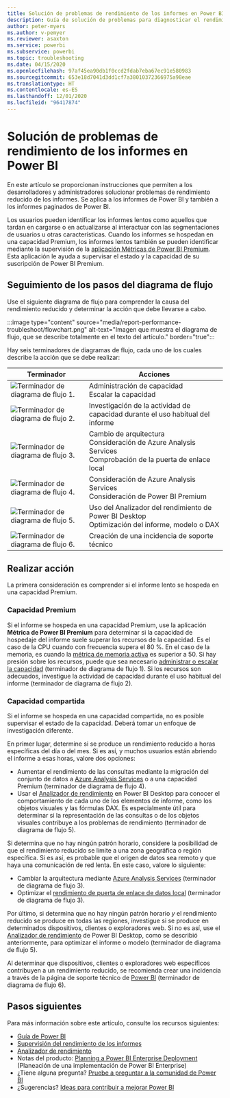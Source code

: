 ```yaml
---
title: Solución de problemas de rendimiento de los informes en Power BI
description: Guía de solución de problemas para diagnosticar el rendimiento reducido de los informes en Power BI.
author: peter-myers
ms.author: v-pemyer
ms.reviewer: asaxton
ms.service: powerbi
ms.subservice: powerbi
ms.topic: troubleshooting
ms.date: 04/15/2020
ms.openlocfilehash: 97af45ea90db1f0ccd2fdab7eba67ec91e580983
ms.sourcegitcommit: 653e18d7041d3dd1cf7a38010372366975a98eae
ms.translationtype: HT
ms.contentlocale: es-ES
ms.lasthandoff: 12/01/2020
ms.locfileid: "96417874"
---
```

# <a name="troubleshoot-report-performance-in-power-bi"></a>Solución de problemas de rendimiento de los informes en Power BI

En este artículo se proporcionan instrucciones que permiten a los desarrolladores y administradores solucionar problemas de rendimiento reducido de los informes. Se aplica a los informes de Power BI y también a los informes paginados de Power BI.

Los usuarios pueden identificar los informes lentos como aquellos que tardan en cargarse o en actualizarse al interactuar con las segmentaciones de usuarios u otras características. Cuando los informes se hospedan en una capacidad Premium, los informes lentos también se pueden identificar mediante la supervisión de la [aplicación Métricas de Power BI Premium](../admin/service-admin-premium-monitor-capacity.md). Esta aplicación le ayuda a supervisar el estado y la capacidad de su suscripción de Power BI Premium.

## <a name="follow-flowchart-steps"></a>Seguimiento de los pasos del diagrama de flujo

Use el siguiente diagrama de flujo para comprender la causa del rendimiento reducido y determinar la acción que debe llevarse a cabo.

:::image type="content" source="media/report-performance-troubleshoot/flowchart.png" alt-text="Imagen que muestra el diagrama de flujo, que se describe totalmente en el texto del artículo." border="true":::

Hay seis terminadores de diagramas de flujo, cada uno de los cuales describe la acción que se debe realizar:

|Terminador|Acciones|
|---------|---------|
|![Terminador de diagrama de flujo 1.](media/common/icon-01-red-30x30.png)|Administración de capacidad<br />Escalar la capacidad |
|![Terminador de diagrama de flujo 2.](media/common/icon-02-red-30x30.png)|Investigación de la actividad de capacidad durante el uso habitual del informe|
|![Terminador de diagrama de flujo 3.](media/common/icon-03-red-30x30.png)|Cambio de arquitectura<br />Consideración de Azure Analysis Services<br />Comprobación de la puerta de enlace local|
|![Terminador de diagrama de flujo 4.](media/common/icon-04-red-30x30.png)|Consideración de Azure Analysis Services<br />Consideración de Power BI Premium|
|![Terminador de diagrama de flujo 5.](media/common/icon-05-red-30x30.png)|Uso del Analizador del rendimiento de Power BI Desktop<br />Optimización del informe, modelo o DAX|
|![Terminador de diagrama de flujo 6.](media/common/icon-06-red-30x30.png)|Creación de una incidencia de soporte técnico|

## <a name="take-action"></a>Realizar acción

La primera consideración es comprender si el informe lento se hospeda en una capacidad Premium.

### <a name="premium-capacity"></a>Capacidad Premium

Si el informe se hospeda en una capacidad Premium, use la aplicación **Métrica de Power BI Premium** para determinar si la capacidad de hospedaje del informe suele superar los recursos de la capacidad. Es el caso de la CPU cuando con frecuencia supera el 80 %. En el caso de la memoria, es cuando la [métrica de memoria activa](../admin/service-premium-metrics-app.md#the-active-memory-metric) es superior a 50. Si hay presión sobre los recursos, puede que sea necesario [administrar o escalar la capacidad](../admin/service-admin-premium-manage.md) (terminador de diagrama de flujo 1). Si los recursos son adecuados, investigue la actividad de capacidad durante el uso habitual del informe (terminador de diagrama de flujo 2).

### <a name="shared-capacity"></a>Capacidad compartida

Si el informe se hospeda en una capacidad compartida, no es posible supervisar el estado de la capacidad. Deberá tomar un enfoque de investigación diferente.

En primer lugar, determine si se produce un rendimiento reducido a horas específicas del día o del mes. Si es así, y muchos usuarios están abriendo el informe a esas horas, valore dos opciones:

- Aumentar el rendimiento de las consultas mediante la migración del conjunto de datos a [Azure Analysis Services](/azure/analysis-services/analysis-services-overview) o a una capacidad Premium (terminador de diagrama de flujo 4).
- Usar el [Analizador de rendimiento](../create-reports/desktop-performance-analyzer.md) en Power BI Desktop para conocer el comportamiento de cada uno de los elementos de informe, como los objetos visuales y las fórmulas DAX. Es especialmente útil para determinar si la representación de las consultas o de los objetos visuales contribuye a los problemas de rendimiento (terminador de diagrama de flujo 5).

Si determina que no hay ningún patrón horario, considere la posibilidad de que el rendimiento reducido se limite a una zona geográfica o región específica. Si es así, es probable que el origen de datos sea remoto y que haya una comunicación de red lenta. En este caso, valore lo siguiente:

- Cambiar la arquitectura mediante [Azure Analysis Services](/azure/analysis-services/analysis-services-overview) (terminador de diagrama de flujo 3).
- Optimizar el [rendimiento de puerta de enlace de datos local](/data-integration/gateway/service-gateway-performance) (terminador de diagrama de flujo 3).

Por último, si determina que no hay ningún patrón horario _y_ el rendimiento reducido se produce en todas las regiones, investigue si se produce en determinados dispositivos, clientes o exploradores web. Si no es así, use el [Analizador de rendimiento](../create-reports/desktop-performance-analyzer.md) de Power BI Desktop, como se describió anteriormente, para optimizar el informe o modelo (terminador de diagrama de flujo 5).

Al determinar que dispositivos, clientes o exploradores web específicos contribuyen a un rendimiento reducido, se recomienda crear una incidencia a través de la página de soporte técnico de [Power BI](https://powerbi.microsoft.com/support/) (terminador de diagrama de flujo 6).

## <a name="next-steps"></a>Pasos siguientes

Para más información sobre este artículo, consulte los recursos siguientes:

- [Guía de Power BI](index.yml)
- [Supervisión del rendimiento de los informes](monitor-report-performance.md)
- [Analizador de rendimiento](../create-reports/desktop-performance-analyzer.md)
- Notas del producto: [Planning a Power BI Enterprise Deployment](https://go.microsoft.com/fwlink/?linkid=2057861) (Planeación de una implementación de Power BI Enterprise)
- ¿Tiene alguna pregunta? [Pruebe a preguntar a la comunidad de Power BI](https://community.powerbi.com/)
- ¿Sugerencias? [Ideas para contribuir a mejorar Power BI](https://ideas.powerbi.com/)
